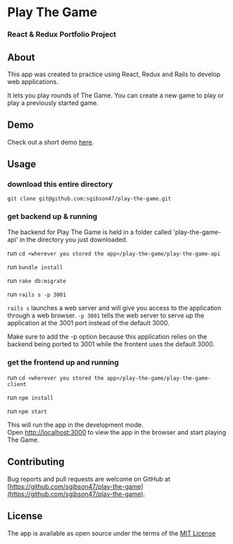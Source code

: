 # Play The Game

### React & Redux Portfolio Project

## About 

This app was created to practice using React, Redux and Rails to develop web applications.

It lets you play rounds of The Game. You can create a new game to play or play a previously started game. 

## Demo

Check out a short demo [here](https://www.youtube.com/watch?v=My73HaJEukI).

## Usage

### download this entire directory

`git clone git@github.com:sgibson47/play-the-game.git`

### get backend up & running

The backend for Play The Game is held in a folder called 'play-the-game-api' in the directory you just downloaded.

run `cd <wherever you stored the app>/play-the-game/play-the-game-api`

run `bundle install`

run `rake db:migrate`

run `rails s -p 3001`

`rails s` launches a web server and will give you access to the application through a web browser. `-p 3001` tells the web server to serve up the application at the 3001 port instead of the default 3000.  

Make sure to add the -p option because this application relies on the backend being ported to 3001 while the frontent uses the default 3000. 

### get the frontend up and running

run `cd <wherever you stored the app>/play-the-game/play-the-game-client`

run `npm install`

run `npm start`

This will run the app in the development mode.<br>
Open [http://localhost:3000](http://localhost:3000) to view the app in the browser and start playing The Game.

## Contributing

Bug reports and pull requests are welcome on GitHub at [https://github.com/sgibson47/play-the-game](https://github.com/sgibson47/play-the-game).


## License

The app is available as open source under the terms of the [MIT License](http://opensource.org/licenses/MIT)

